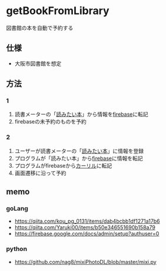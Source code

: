 # getBookFromLibrary
 図書館の本を自動で予約する

## 仕様
- 大阪市図書館を想定

## 方法
### 1
1. 読書メーターの「[読みたい本](https://bookmeter.com/users/763253/books/wish)」から情報を[firebase](https://console.firebase.google.com/u/0/project/bookbook-eaf17/database/bookbook-eaf17/data)に転記
2. firebaseの未予約のものを予約

### 2
1. ユーザーが読書メーターの「[読みたい本](https://bookmeter.com/users/763253/books/wish)」に情報を登録
2. プログラムが「読みたい本」から[firebase](https://console.firebase.google.com/u/0/project/bookbook-eaf17/database/bookbook-eaf17/data)に情報を転記
3. プログラムがfirebaseから[カーリル](https://calil.jp/)に転記
4. 画面遷移に沿って予約
   
   
## memo
### goLang
- https://qiita.com/kou_pg_0131/items/dab4bcbb1df1271a17b6
- https://qiita.com/Yaruki00/items/b50e346551690b158a79
- https://firebase.google.com/docs/admin/setup?authuser=0

### python
- https://github.com/nag8/mixiPhotoDL/blob/master/mixi.py